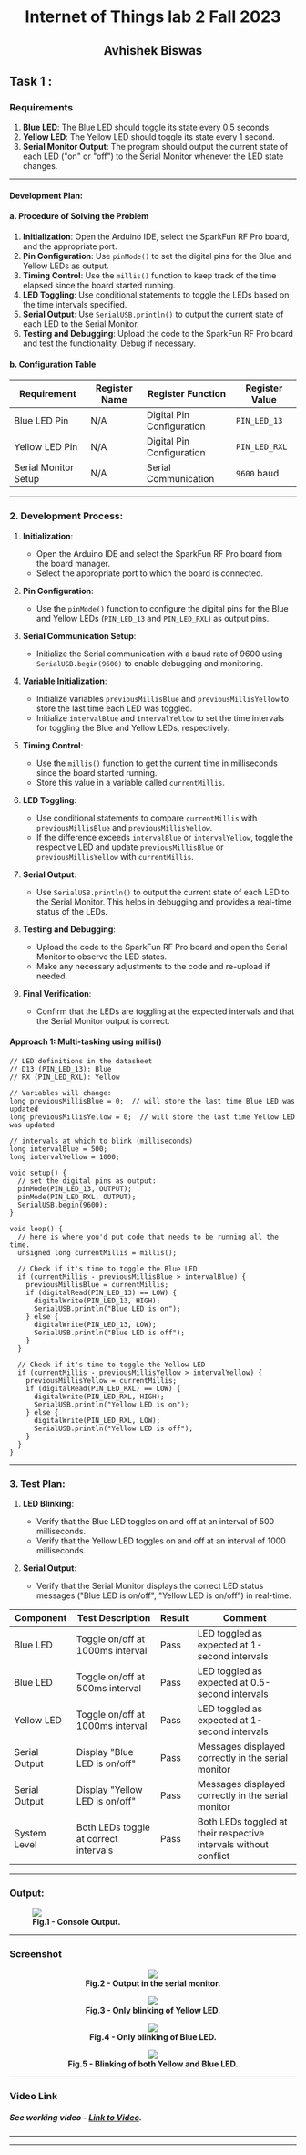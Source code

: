 
<div align="center">

# Internet of Things lab 2 Fall 2023

## Avhishek Biswas

</div>

  
## Task 1 :

### Requirements

1. **Blue LED**: The Blue LED should toggle its state every 0.5 seconds.
2. **Yellow LED**: The Yellow LED should toggle its state every 1 second.
3. **Serial Monitor Output**: The program should output the current state of each LED ("on" or "off") to the Serial Monitor whenever the LED state changes.
---

#### Development Plan:

#### a. Procedure of Solving the Problem


1. **Initialization**: Open the Arduino IDE, select the SparkFun RF Pro board, and the appropriate port.
2. **Pin Configuration**: Use `pinMode()` to set the digital pins for the Blue and Yellow LEDs as output.
3. **Timing Control**: Use the `millis()` function to keep track of the time elapsed since the board started running.
4. **LED Toggling**: Use conditional statements to toggle the LEDs based on the time intervals specified.
5. **Serial Output**: Use `SerialUSB.println()` to output the current state of each LED to the Serial Monitor.
6. **Testing and Debugging**: Upload the code to the SparkFun RF Pro board and test the functionality. Debug if necessary.


#### b. Configuration Table

| Requirement          | Register Name | Register Function       | Register Value |
|----------------------|---------------|--------------------------|----------------|
| Blue LED Pin         | N/A           | Digital Pin Configuration| `PIN_LED_13`   |
| Yellow LED Pin       | N/A           | Digital Pin Configuration| `PIN_LED_RXL`  |
| Serial Monitor Setup | N/A           | Serial Communication     | `9600` baud    |

---
### 2. Development Process:

1. **Initialization**: 
    - Open the Arduino IDE and select the SparkFun RF Pro board from the board manager.
    - Select the appropriate port to which the board is connected.

2. **Pin Configuration**: 
    - Use the `pinMode()` function to configure the digital pins for the Blue and Yellow LEDs (`PIN_LED_13` and `PIN_LED_RXL`) as output pins.

3. **Serial Communication Setup**: 
    - Initialize the Serial communication with a baud rate of 9600 using `SerialUSB.begin(9600)` to enable debugging and monitoring.

4. **Variable Initialization**: 
    - Initialize variables `previousMillisBlue` and `previousMillisYellow` to store the last time each LED was toggled.
    - Initialize `intervalBlue` and `intervalYellow` to set the time intervals for toggling the Blue and Yellow LEDs, respectively.

5. **Timing Control**: 
    - Use the `millis()` function to get the current time in milliseconds since the board started running.
    - Store this value in a variable called `currentMillis`.

6. **LED Toggling**: 
    - Use conditional statements to compare `currentMillis` with `previousMillisBlue` and `previousMillisYellow`.
    - If the difference exceeds `intervalBlue` or `intervalYellow`, toggle the respective LED and update `previousMillisBlue` or `previousMillisYellow` with `currentMillis`.

7. **Serial Output**: 
    - Use `SerialUSB.println()` to output the current state of each LED to the Serial Monitor. This helps in debugging and provides a real-time status of the LEDs.

8. **Testing and Debugging**: 
    - Upload the code to the SparkFun RF Pro board and open the Serial Monitor to observe the LED states.
    - Make any necessary adjustments to the code and re-upload if needed.

9. **Final Verification**: 
    - Confirm that the LEDs are toggling at the expected intervals and that the Serial Monitor output is correct.

#### Approach 1: Multi-tasking using millis()

```arduino
// LED definitions in the datasheet
// D13 (PIN_LED_13): Blue
// RX (PIN_LED_RXL): Yellow

// Variables will change:
long previousMillisBlue = 0;  // will store the last time Blue LED was updated
long previousMillisYellow = 0;  // will store the last time Yellow LED was updated

// intervals at which to blink (milliseconds)
long intervalBlue = 500;  
long intervalYellow = 1000; 

void setup() {
  // set the digital pins as output:
  pinMode(PIN_LED_13, OUTPUT);
  pinMode(PIN_LED_RXL, OUTPUT);
  SerialUSB.begin(9600);
}

void loop() {
  // here is where you'd put code that needs to be running all the time.
  unsigned long currentMillis = millis();

  // Check if it's time to toggle the Blue LED
  if (currentMillis - previousMillisBlue > intervalBlue) {
    previousMillisBlue = currentMillis;
    if (digitalRead(PIN_LED_13) == LOW) {
      digitalWrite(PIN_LED_13, HIGH);
      SerialUSB.println("Blue LED is on");
    } else {
      digitalWrite(PIN_LED_13, LOW);
      SerialUSB.println("Blue LED is off");
    }
  }

  // Check if it's time to toggle the Yellow LED
  if (currentMillis - previousMillisYellow > intervalYellow) {
    previousMillisYellow = currentMillis;
    if (digitalRead(PIN_LED_RXL) == LOW) {
      digitalWrite(PIN_LED_RXL, HIGH);
      SerialUSB.println("Yellow LED is on");
    } else {
      digitalWrite(PIN_LED_RXL, LOW);
      SerialUSB.println("Yellow LED is off");
    }
  }
}
```

---

### 3. Test Plan:
1. **LED Blinking**: 
    - Verify that the Blue LED toggles on and off at an interval of 500 milliseconds.
    - Verify that the Yellow LED toggles on and off at an interval of 1000 milliseconds.

2. **Serial Output**: 
    - Verify that the Serial Monitor displays the correct LED status messages ("Blue LED is on/off", "Yellow LED is on/off") in real-time.


| Component       | Test Description                           | Result  | Comment                                       |
|-----------------|--------------------------------------------|---------|------------------------------------------------|
| Blue LED        | Toggle on/off at 1000ms interval            | Pass    | LED toggled as expected at 1-second intervals  |
| Blue LED        | Toggle on/off at 500ms interval             | Pass    | LED toggled as expected at 0.5-second intervals|
| Yellow LED      | Toggle on/off at 1000ms interval            | Pass    | LED toggled as expected at 1-second intervals  |
| Serial Output   | Display "Blue LED is on/off"                | Pass    | Messages displayed correctly in the serial monitor |
| Serial Output   | Display "Yellow LED is on/off"              | Pass    | Messages displayed correctly in the serial monitor |
| System Level    | Both LEDs toggle at correct intervals       | Pass    | Both LEDs toggled at their respective intervals without conflict |




---
### Output:
  <figure>
  <img src="images_for_lab2/task1_output.png">
  <figcaption style="font-weight: bold;">Fig.1 - Console Output.</figcaption>
</figure>

---
### Screenshot

<figure style="text-align: center;">
  <img src="images_for_lab2/task1_serial.png">
  <figcaption style="font-weight: bold;">Fig.2 - Output in the serial monitor.</figcaption>
</figure>

<figure style="text-align: center;">
  <img src="images_for_lab2/task1_yellowonly.jpeg">
  <figcaption style="font-weight: bold;">Fig.3 - Only blinking of Yellow LED.</figcaption>
</figure>

<figure style="text-align: center;">
  <img src="images_for_lab2/task1_blueonly.jpeg">
  <figcaption style="font-weight: bold;">Fig.4 - Only blinking of Blue LED. </figcaption>
</figure>

<figure style="text-align: center;">
  <img src="images_for_lab2/task1_blueandyellow.jpeg">
  <figcaption style="font-weight: bold;">Fig.5 - Blinking of both Yellow and Blue LED.</figcaption>
</figure>

---
### Video Link

##### See working video -  [Link to Video](https://drive.google.com/file/d/1cECTZJBecwsLMgHnVz9khmInNBYX7sHD/view?usp=sharing).

---
---
<div style="margin-top: 200px;"></div>




## Task 2 :

### Requirements

1. **Blue LED**: The Blue LED should toggle its state every 0.5 seconds.
2. **Yellow LED**: The Yellow LED should toggle its state every 1 second.
3. **Serial Monitor Output**: The program should output the current state of each LED ("on" or "off") to the Serial Monitor whenever the LED state changes.
---

#### Development Plan

#### a. Procedure of Solving the Problem

1. **Requirements Analysis**: The first step was to understand the requirements. We needed to toggle two LEDs at different frequencies using two different timer interrupts (TC3 and TC4) on a SAMD21 board.

2. **Design Phase**: 
    - Decided to use the 16-bit timers TC3 and TC4 in Match Frequency Operation mode.
    - Calculated the compare values based on the CPU frequency and the desired LED toggle frequency.
    - Designed the interrupt handlers for each timer.

3. **Implementation Phase**: 
    - Configured the timers in the `startTimer()` function.
    - Implemented the interrupt handlers `TC3_Handler()` and `TC4_Handler()` to toggle the LEDs and print the LED states to the Serial monitor.

4. **Testing Phase**: 
    - Unit tests were performed to ensure each LED toggled at the correct frequency.
    - System-level tests were performed to ensure that both LEDs could toggle simultaneously without issues.

5. **Debugging and Optimization**: 
    - Combined lines in `startTimer()` to reduce the function length as per the task requirement.
    - Ensured that the overflow interrupt (OVF) was used instead of the match interrupt (MC0).

6. **Documentation**: 
    - Added inline comments to the code for better readability and maintenance.
    - Created this development plan to outline the procedure and configurations used.


#### b. Configuration Table
| Register name       | Register function                          | Register value                                                                 |
|---------------------|--------------------------------------------|---------------------------------------------------------------------------------|
| `TC->CTRLA`         | Timer Control A                            | `TC_CTRLA_MODE_COUNT16`, `TC_CTRLA_WAVEGEN_MFRQ`, `TC_CTRLA_PRESCALER_DIV1024` |
| `REG_GCLK_CLKCTRL`  | Generic Clock Control                      | `GCLK_CLKCTRL_CLKEN`, `GCLK_CLKCTRL_GEN_GCLK0`, `GCLK_CLKCTRL_ID_TCC2_TC3` or `GCLK_CLKCTRL_ID_TC4_TC5` |
| `TC->CC[0].reg`     | Compare Register                           | Calculated based on `CPU_HZ`, `TIMER_PRESCALER_DIV`, and `frequencyHz`         |
| `TC->INTENSET.reg`  | Interrupt Enable Set                       | `TC_INTENSET_OVF`                                                              |


---

### 2. Development Process:

#### a. Procedure of Solving the Problem

1. **Initialization**: 
    - Launch the Arduino IDE and select the SparkFun RF Pro board from the board manager.
    - Choose the appropriate port to which the board is connected.

2. **Pin Configuration**: 
    - Utilize the `pinMode()` function to set the digital pins for the Blue and Yellow LEDs (`PIN_LED_13` and `PIN_LED_RXL`) as output pins.

3. **Serial Communication Setup**: 
    - Initialize Serial communication at a baud rate of 9600 using `SerialUSB.begin(9600)`. This allows for debugging and real-time monitoring of the LED states.

4. **Timer Configuration**: 
    - Define a function `startTimer()` that takes three parameters: a pointer to the timer counter, the frequency in Hz, and the clock selection.
    - Inside this function, disable the timer, configure it, and then re-enable it.

5. **Clock Source Configuration**: 
    - Use `REG_GCLK_CLKCTRL` to configure the clock source for the timer. Wait for synchronization using `GCLK->STATUS.bit.SYNCBUSY`.

6. **Timer Mode and Prescaler**: 
    - Configure the 16-bit timer in Match Frequency (MFRQ) mode with a prescaler of 1024 using `TC->CTRLA.reg`.

7. **Compare Register (CC[0].reg)**: 
    - Calculate the compare value based on the CPU frequency, timer prescaler, and desired frequency. Store this value in `TC->CC[0].reg`.

8. **Interrupt Configuration**: 
    - Enable the overflow interrupt (OVF) using `TC->INTENSET.reg = TC_INTENSET_OVF`.

9. **IRQ Configuration**: 
    - Enable the IRQ for the timer using `NVIC_EnableIRQ()`. The IRQ number is determined based on whether TC3 or TC4 is being configured.

10. **LED Toggling Logic in Interrupt Handlers**: 
    - Implement the interrupt handlers `TC3_Handler()` and `TC4_Handler()` to toggle the Yellow and Blue LEDs, respectively, when the overflow interrupt is triggered.

11. **Serial Output for Debugging**: 
    - Utilize `SerialUSB.println()` to print messages to the Serial Monitor indicating whether each LED is on or off. This aids in debugging and provides a real-time status update of the LED states.

<div style="margin-top: 80px;"></div>


### Approach :  Using two timer interrupts (TC3 and TC4)


##### a. TC3 and TC4 must be in the Match Frequency Operation mode

The following line in the startTimer() function sets the timer to Match Frequency Operation mode: 

```arduino
TC->CTRLA.reg = TC_CTRLA_MODE_COUNT16 | TC_CTRLA_WAVEGEN_MFRQ | TC_CTRLA_PRESCALER_DIV1024;
```

##### b. In void startTimer(int frequencyHz), reduce the length of the function by merging the lines that can be combined into one line. Report how to configure the CC[0].reg register.


The function startTimer() has been written to be as concise as possible while still being readable. The line that configures multiple settings in one go is:

```arduino
TC->CTRLA.reg = TC_CTRLA_MODE_COUNT16 | TC_CTRLA_WAVEGEN_MFRQ | TC_CTRLA_PRESCALER_DIV1024;
```
This line sets the timer mode to 16-bit (TC_CTRLA_MODE_COUNT16), the wave generation mode to Match Frequency (TC_CTRLA_WAVEGEN_MFRQ), and the prescaler to 1024 (TC_CTRLA_PRESCALER_DIV1024).

How to configure the CC[0].reg register
The compare value for the CC[0].reg register is calculated and set as follows:

 ```arduino
 int compareValue = (CPU_HZ / (TIMER_PRESCALER_DIV * frequencyHz)) - 1;
TC->CC[0].reg = compareValue;

 ```

##### c. Use the overflow interrupt (OVF) of the TC3 and TC4, not the match interrupt (MC0)


The overflow interrupt is enabled with the following line in the startTimer() function: 

```arduino
TC->INTENSET.reg = TC_INTENSET_OVF;
```


And the overflow interrupt is handled in the TC3_Handler() and TC4_Handler() functions as follows:

```arduino
if (TC->INTFLAG.bit.OVF) {
    TC->INTFLAG.bit.OVF = 1;  // Clear the overflow interrupt flag
    // ... (LED toggling logic here)
}
```

---
### 3. Test Plan:

| Component       | Test Description                           | Result  | Comment                                       |
|-----------------|--------------------------------------------|---------|------------------------------------------------|
| Blue LED        | Toggle on/off at 500ms interval            | Pass    | Validates the timer configuration for Blue LED |
| Yellow LED      | Toggle on/off at 1000ms interval           | Pass    | Validates the timer configuration for Yellow LED |
| Serial Output   | Display "Blue LED is on/off"               | Pass    | Confirms that the Serial Monitor output is synchronized with Blue LED state |
| Serial Output   | Display "Yellow LED is on/off"             | Pass    | Confirms that the Serial Monitor output is synchronized with Yellow LED state |
| System Level    | Both LEDs toggle at correct intervals      | Pass    | Validates that both LEDs can operate simultaneously without conflict |


---
### Output:
  <figure>
  <img src="images_for_lab2/task2_output.png">
  <figcaption style="font-weight: bold;">Fig.6 - Console Output.</figcaption>
</figure>

---
### Screenshot

<figure style="text-align: center;">
  <img src="images_for_lab2/task2_serial.png">
  <figcaption style="font-weight: bold;">Fig.7 - Output in the serial monitor.</figcaption>
</figure>

<figure style="text-align: center;">
  <img src="images_for_lab2/task2_yellowonly.jpeg">
  <figcaption style="font-weight: bold;">Fig.8 - Only blinking of Yellow LED.</figcaption>
</figure>

<figure style="text-align: center;">
  <img src="images_for_lab2/task2_blueonly.jpeg">
  <figcaption style="font-weight: bold;">Fig.9 - Only blinking of Blue LED. </figcaption>
</figure>

<figure style="text-align: center;">
  <img src="images_for_lab2/task2_blueandyellow.jpeg">
  <figcaption style="font-weight: bold;">Fig.10 - Blinking of both Yellow and Blue LED.</figcaption>
</figure>

---
### Video Link

##### See working video -  [Link to Video](https://drive.google.com/file/d/1N5BIN6HswHSTy0DE5qxkSOi3QwhaWPQO/view?usp=sharing).

---
---
<div style="margin-top: 200px;"></div>



## Task 3 :

### Requirements

1. **Blue LED**: The Blue LED should toggle its state every 0.5 seconds.
2. **Yellow LED**: The Yellow LED should toggle its state every 1 second.
3. **Serial Monitor Output**: The program should output the current state of each LED ("on" or "off") to the Serial Monitor whenever the LED state changes.
---

#### Development Plan:

#### a. Procedure of Solving the Problem


1. **Initialization**: 
    - Open the Arduino IDE and select the SparkFun RF Pro board from the board manager.
    - Select the appropriate port to which the board is connected.

2. **Pin Configuration**: 
    - Use the `pinMode()` function to configure the digital pins for the Blue and Yellow LEDs (`PIN_LED_13` and `PIN_LED_RXL`) as output pins.

3. **Serial Communication Setup**: 
    - Initialize the Serial communication with a baud rate of 9600 using `SerialUSB.begin(9600)` to enable debugging and monitoring.

4. **Clock Configuration**: 
    - Configure Generic Clock Generator 2 to supply a 1024Hz clock source to the timer.

5. **Timer Configuration**: 
    - Use TC3 in COUNT8 mode and Normal Frequency Operation mode.
    - Set the prescaler to 256.
    - Enable the overflow interrupt.

6. **Interrupt Handling**: 
    - Implement the TC3 interrupt handler to toggle the LEDs at different intervals.


#### b. Configuration Table

| Register Name       | Register Function                          | Register Value                           |
|---------------------|--------------------------------------------|------------------------------------------|
| GCLK->GENDIV.reg    | Generic Clock Generator Division           | GCLK_GENDIV_ID(2) \| GCLK_GENDIV_DIV(46875) |
| GCLK->GENCTRL.reg   | Generic Clock Generator Control            | GCLK_GENCTRL_ID(2) \| GCLK_GENCTRL_SRC_DFLL48M \| GCLK_GENCTRL_GENEN |
| REG_GCLK_CLKCTRL    | Clock Control                              | GCLK_CLKCTRL_CLKEN \| GCLK_CLKCTRL_GEN_GCLK2 \| GCLK_CLKCTRL_ID_TCC2_TC3 |
| TC3->COUNT8.CTRLA.reg | Timer Control A                          | TC_CTRLA_MODE_COUNT8 \| TC_CTRLA_WAVEGEN_NFRQ \| TC_CTRLA_PRESCALER_DIV256 |
| TC3->COUNT8.INTENSET.reg | Interrupt Enable Set                  | TC_INTENSET_OVF                           |



---
### 2. Development Process:


1. **Initialization**: 
    - Set up the Arduino IDE. Select the SparkFun RF Pro board from the board manager and choose the appropriate port for communication.

2. **Pin Configuration**: 
    - Configure the digital pins for the Blue and Yellow LEDs (`PIN_LED_13` and `PIN_LED_RXL`) as output pins to control the LEDs programmatically.

3. **Serial Communication Setup**: 
    - Initialize Serial communication (`SerialUSB.begin(9600)`) with a baud rate of 9600 for debugging and real-time monitoring.

4. **Clock Configuration**: 
    - Configure Generic Clock Generator 2 (`GCLK->GENDIV.reg` and `GCLK->GENCTRL.reg`) to supply a 1024Hz clock source to the timer (`TC3`) for its operation.

5. **Timer Configuration**: 
    - Set TC3 (`TC3->COUNT8.CTRLA.reg`) to operate in COUNT8 mode and in Normal Frequency Operation mode. Use a prescaler of 256 (`TC_CTRLA_PRESCALER_DIV256`) and enable the overflow interrupt (`TC_INTENSET_OVF`).

6. **Interrupt Handling**: 
    - Implement the interrupt handler (`TC3_Handler`) for TC3 to toggle the LEDs at different intervals based on the overflow count (`overflowCount`).

##### Explanation of TC3_Handler

The `TC3_Handler` function serves as the interrupt handler for the TC3 timer. When the timer overflows (`TC3->COUNT8.INTFLAG.bit.OVF`), this function is automatically invoked. Inside this function:

- The overflow interrupt flag (`TC3->COUNT8.INTFLAG.bit.OVF`) is cleared.
- An `overflowCount` variable is incremented.
- Conditional statements check the `overflowCount` to determine when to toggle each LED (`PIN_LED_13` for Blue and `PIN_LED_RXL` for Yellow).
- After toggling, the LED states (`isBlueLEDOn` and `isYellowLEDOn`) are updated, and messages are printed to the Serial Monitor (`SerialUSB.println`).

<div style="margin-top: 80px;"></div> 

#### Approach 3: Using one timer unit

##### a. TC3 must be in the Normal Frequency Operation mode, not the match mode.

```arduino
// Use the 8-bit timer in Normal Frequency Operation mode with a prescaler of 256
TC3->COUNT8.CTRLA.reg = TC_CTRLA_MODE_COUNT8 | TC_CTRLA_WAVEGEN_NFRQ | TC_CTRLA_PRESCALER_DIV256;
```

##### b. TC3 must be running in COUNT8 mode, not the COUNT16 mode like in the example
```arduino
// Use the 8-bit timer in Normal Frequency Operation mode with a prescaler of 256
TC3->COUNT8.CTRLA.reg = TC_CTRLA_MODE_COUNT8 | TC_CTRLA_WAVEGEN_NFRQ | TC_CTRLA_PRESCALER_DIV256;
```

##### c. Use generic clock generator 2 to supply a 1024Hz clock source to the timer

```arduino
// Configure Generic Clock Generator 2 with a 1024Hz clock
GCLK->GENDIV.reg = GCLK_GENDIV_ID(2) | GCLK_GENDIV_DIV(46875); // 48MHz / 46875 = 1024Hz
GCLK->GENCTRL.reg = GCLK_GENCTRL_ID(2) | GCLK_GENCTRL_SRC_DFLL48M | GCLK_GENCTRL_GENEN;

// Configure the clock source to use Generic Clock Generator 2
REG_GCLK_CLKCTRL = (uint16_t) (GCLK_CLKCTRL_CLKEN | GCLK_CLKCTRL_GEN_GCLK2 | GCLK_CLKCTRL_ID_TCC2_TC3);
```

---

### 3. Test Plan:


| Component       | Test Description                           | Result  | Comment                                       |
|-----------------|--------------------------------------------|---------|------------------------------------------------|
| Blue LED        | Toggle on/off at 2 Hz                      | Pass    | To be tested                                   |
| Yellow LED      | Toggle on/off at 1 Hz                      | Pass    | To be tested                                   |
| Serial Output   | Display "Blue LED is on/off"                | Pass    | To be tested                                   |
| Serial Output   | Display "Yellow LED is on/off"              | Pass    | To be tested                                   |
| Clock Source    | Validate 1024Hz clock source                | Pass    | To be tested                                   |
| Overflow Count  | Validate overflow count increments          | Pass    | To be tested                                   |
| System Level    | Both LEDs toggle at correct intervals      | Pass    | To be tested                                   |
| System Level    | Serial output matches LED states            | Pass    | To be tested                                   |



---

### Output:
  <figure>
  <img src="images_for_lab2/task3_output.png">
  <figcaption style="font-weight: bold;">Fig.11 - Console Output.</figcaption>
</figure>

---
### Screenshot

<figure style="text-align: center;">
  <img src="images_for_lab2/task3_serial.png">
  <figcaption style="font-weight: bold;">Fig.12 - Output in the serial monitor.</figcaption>
</figure>

<figure style="text-align: center;">
  <img src="images_for_lab2/task3_yellowonly.jpeg">
  <figcaption style="font-weight: bold;">Fig.13 - Only blinking of Yellow LED.</figcaption>
</figure>

<figure style="text-align: center;">
  <img src="images_for_lab2/task3_blueonly.jpeg">
  <figcaption style="font-weight: bold;">Fig.14 - Only blinking of Blue LED. </figcaption>
</figure>

<figure style="text-align: center;">
  <img src="images_for_lab2/task3_blueandyellow.jpeg">
  <figcaption style="font-weight: bold;">Fig.15 - Blinking of both Yellow and Blue LED.</figcaption>
</figure>

---
### Video Link

##### See working video -  [Link to Video](https://drive.google.com/file/d/1n7s08KsTr0DxguEKj8qPvWd927bGKoXv/view?usp=sharing).

---
---
<div style="margin-top: 200px;"></div>




## Task 4 :

### Requirements

1. **Blue LED**: The Blue LED should toggle its state every 0.5 seconds.
2. **Yellow LED**: The Yellow LED should toggle its state every 1 second.
3. **Serial Monitor Output**: The program should output the current state of each LED ("on" or "off") to the Serial Monitor whenever the LED state changes.
---

#### Development Plan:

#### a. Procedure of Solving the Problem


1. **Initialization**
    - Open the Arduino IDE and select the SparkFun RF Pro board from the board manager.
    - Select the appropriate port to which the board is connected.

2. **Pin Configuration**
    - Configure the digital pins for the Blue (`PIN_LED_13`) and Yellow (`PIN_LED_RXL`) LEDs as output pins using the `pinMode()` function.

3. **Serial Communication Setup**
    - Initialize Serial communication with a baud rate of 9600 using `SerialUSB.begin(9600)` for debugging and monitoring.

4. **Timer Configuration**
    - Use TC3 in Match Frequency Operation mode.
    - Configure the clock source using `REG_GCLK_CLKCTRL`.
    - Set the timer frequency to 20 Hz using `startTimer(20)`.

5. **Interrupt Handling**
    - Implement the `TC3_Handler()` function to handle timer interrupts.
    - Toggle the Blue LED every 750 ms and the Yellow LED every 1000 ms.

6. **Testing**
    - Verify that the LEDs are blinking at the correct intervals.
    - Monitor the Serial output to ensure the program is running as expected.


#### b. Configuration Table


| Register Name          | Register Function                     | Register Value                  |
|------------------------|---------------------------------------|---------------------------------|
| `REG_GCLK_CLKCTRL`     | Clock Control                         | `GCLK_CLKCTRL_CLKEN`, `GCLK_CLKCTRL_GEN_GCLK0`, `GCLK_CLKCTRL_ID_TCC2_TC3` |
| `TC->CTRLA.reg`        | Timer Control A                       | `TC_CTRLA_ENABLE`               |
| `TC->COUNT.reg`        | Timer Count Register                  | Calculated based on `frequencyHz`|
| `TC->CC[0].reg`        | Timer Compare/Capture Register        | Calculated based on `frequencyHz`|
| `TC->INTFLAG.bit.MC0`  | Timer Interrupt Flag for Match        | `1` to clear flag               |
| `GCLK->GENDIV.reg`     | Clock Generator Division              | `GCLK_GENDIV_ID(2)`, `GCLK_GENDIV_DIV(46875)` |
| `GCLK->GENCTRL.reg`    | Clock Generator Control               | `GCLK_GENCTRL_ID(2)`, `GCLK_GENCTRL_SRC_DFLL48M`, `GCLK_GENCTRL_GENEN` |
| `TC->INTENSET.reg`     | Timer Interrupt Enable Set Register   | `TC_INTENSET_OVF`               |
| `NVIC_EnableIRQ()`     | Nested Vector Interrupt Controller    | `TC3_IRQn`                      |


---
### 2. Development Process:
### Development Process

1. **Initialization**
   - Open the Arduino IDE.
   - Select the SparkFun RF Pro board from the board manager.
   - Choose the appropriate COM port to which the board is connected.

 2. **Pin Configuration**
   - Configure the digital pins for the LEDs:
     - Use `pinMode()` to set `PIN_LED_13` (Blue LED) and `PIN_LED_RXL` (Yellow LED) as output pins.

 3. **Serial Communication Setup**
   - Initialize Serial communication for debugging and real-time monitoring:
     - Use `SerialUSB.begin(9600)` to set the baud rate to 9600.

 4. **Timer Configuration**

    a. Clock Source Configuration
   - Use the `REG_GCLK_CLKCTRL` register to configure the clock source for the timer. This register enables the clock and specifies the clock source.

    b. Timer Configuration
   - Use the `startTimer()` function to configure the timer.
   - Set the timer frequency to 20 Hz by passing `20` as an argument to `startTimer()`.

   c. **Compare Value Calculation**
   - The `setTimerFrequency()` function calculates the compare value (`TC->CC[0].reg`) based on the desired frequency (passed as an argument) and the CPU frequency.
   - This compare value determines when the timer will generate an interrupt.

 5. **Interrupt Handling:**

    a.TC3_Handler() Function - 
   - `TC3_Handler()` is the interrupt service routine for handling timer interrupts from TC3.
   - It checks the `TC->INTFLAG.bit.MC0` bit to see if a match condition has occurred.
   - If a match is detected, the interrupt flag is cleared (`TC->INTFLAG.bit.MC0 = 1`).
   - The function tracks time using variables:
     - `currentTime`: Keeps track of the current time in milliseconds.
     - `blueLEDTime`: Records the time when the Blue LED was last toggled.
     - `yellowLEDTime`: Records the time when the Yellow LED was last toggled.

    b. LED Toggling - 
   - Inside `TC3_Handler()`, conditional statements check the time elapsed since the last LED toggle.
   - If the time exceeds a certain threshold, the corresponding LED is toggled:
     - Blue LED toggles every 750 ms.
     - Yellow LED toggles every 1000 ms.

    c. Serial Output - 
   - SerialUSB.println() is used to print the status of the LEDs to the Serial Monitor for real-time monitoring and debugging.

This development process provides a detailed overview of how the code initializes, configures timers, handles interrupts, and controls LED toggling based on time tracking.
<div style="margin-top: 80px;"></div>
#### Approach 4: Using one timer unit

##### a. TC3 must be in the Match Frequency Operation mode
```arduino
// Use match mode so that the timer counter resets when the count matches the compare register
TC->CTRLA.reg |= TC_CTRLA_WAVEGEN_MFRQ;
while (TC->STATUS.bit.SYNCBUSY == 1); // Wait for synchronization
```
##### b. Report how to configure the CC[0].reg register.
```arduino
// Set the compare value for the desired frequency
TC->CC[0].reg = compareValue;
while (TC->STATUS.bit.SYNCBUSY == 1); // Wait for synchronization
```
---

### 3. Test Plan:

| Component       | Test Description                             | Result | Comment                                       |
|-----------------|----------------------------------------------|-----------------|------------------------------------------------|
| Timer Frequency | Set timer frequency to 20 Hz                | Pass            | To be tested                                   |
| Timer Interrupt | Verify timer interrupt toggles LEDs         | Pass            | To be tested                                   |
| Blue LED        | Toggle on/off every 0.5 seconds (750 ms)    | Pass            | To be tested                                   |
| Yellow LED      | Toggle on/off every 1 second (1000 ms)      | Pass            | To be tested                                   |
| Serial Output   | Display "Blue LED is on/off"                | Pass            | To be tested                                   |
| Serial Output   | Display "Yellow LED is on/off"              | Pass            | To be tested                                   |
| System Level    | Both LEDs toggle at correct intervals      | Pass            | To be tested                                   |


---
### Output:
  <figure>
  <img src="images_for_lab2/task4_output.png">
  <figcaption style="font-weight: bold;">Fig.16 - Console Output.</figcaption>
</figure>

---
### Screenshot

<figure style="text-align: center;">
  <img src="images_for_lab2/task4_serial.png">
  <figcaption style="font-weight: bold;">Fig.17 - Output in the serial monitor.</figcaption>
</figure>

<figure style="text-align: center;">
  <img src="images_for_lab2/task4_yellowonly.jpeg">
  <figcaption style="font-weight: bold;">Fig.18 - Only blinking of Yellow LED.</figcaption>
</figure>

<figure style="text-align: center;">
  <img src="images_for_lab2/task4_blueonly.jpeg">
  <figcaption style="font-weight: bold;">Fig.19 - Only blinking of Blue LED. </figcaption>
</figure>

<figure style="text-align: center;">
  <img src="images_for_lab2/task4_blueandyellow.jpeg">
  <figcaption style="font-weight: bold;">Fig.20 - Blinking of both Yellow and Blue LED.</figcaption>
</figure>

---
### Video Link

##### See working video -  [Link to Video](https://drive.google.com/file/d/1Z0Eevlciv-8c5KaLxPnYd47Qzbv7vPpI/view?usp=sharing).


<div style="margin-top: 120px;"></div>


---
---
## Questions:

##### 1. Compare Approach 1 and Approach 2, using or not using the timer. Which one is the better approach for developing reliable embedded system software?

##### Answer.

**Comparison:**

1. **Accuracy:** 
   - Approach 2, using timer interrupts, offers higher timing accuracy and precision compared to Approach 1, which relies on `millis()`. 
   - Timer interrupts are better suited for tasks that require precise timing.

2. **Resource Utilization:** 
   - Approach 1 consumes fewer hardware resources since it doesn't use dedicated timers. 
   - Approach 2, with timer interrupts, requires additional timers and interrupts, which may have implications on resource utilization.

3. **Complexity:** 
   - Approach 2 is more complex due to the setup and management of timer interrupts. 
   - Approach 1 is simpler and easier to understand.

4. **Reliability:** 
   - Both approaches can be reliable when correctly implemented. 
   - However, Approach 2 is more likely to provide consistent and predictable timing.

**Conclusion:**

If reliability and precise timing are crucial for your embedded system, Approach 2 with timer interrupts is the better choice. Timer interrupts provide more control over timing and are suitable for applications where accurate and consistent timing is required.

Approach 1 with `millis()` can be adequate for less critical applications where timing precision is not a primary concern, and simplicity is favored. It consumes fewer resources and is easier to implement.



---
---



## Appendix 
The following codes for the different tasks:

### Task 1:


```arduino
// LED definitions based on the datasheet
// D13 (PIN_LED_13): Blue LED
// RX (PIN_LED_RXL): Yellow LED

// Initialize variables to store the last time each LED was updated
long previousMillisBlue = 0;  
long previousMillisYellow = 0;

// Define the intervals for blinking each LED (in milliseconds)
long intervalBlue = 500;  // 0.5 seconds for Blue LED
long intervalYellow = 1000;  // 1 second for Yellow LED

// Setup function
void setup() {
  // Configure the digital pins as output
  pinMode(PIN_LED_13, OUTPUT);  // Blue LED
  pinMode(PIN_LED_RXL, OUTPUT);  // Yellow LED
  
  // Initialize Serial communication
  SerialUSB.begin(9600);
}

// Main loop function
void loop() {
  // Store the current time since the Arduino started
  unsigned long currentMillis = millis();

  // Check if it's time to toggle the Blue LED
  if (currentMillis - previousMillisBlue > intervalBlue) {
    // Update the last time the Blue LED was toggled
    previousMillisBlue = currentMillis;

    // Toggle the Blue LED and print its status
    if (digitalRead(PIN_LED_13) == LOW) {
      digitalWrite(PIN_LED_13, HIGH);
      SerialUSB.println("Blue LED is on");
    } else {
      digitalWrite(PIN_LED_13, LOW);
      SerialUSB.println("Blue LED is off");
    }
  }

  // Check if it's time to toggle the Yellow LED
  if (currentMillis - previousMillisYellow > intervalYellow) {
    // Update the last time the Yellow LED was toggled
    previousMillisYellow = currentMillis;

    // Toggle the Yellow LED and print its status
    if (digitalRead(PIN_LED_RXL) == LOW) {
      digitalWrite(PIN_LED_RXL, HIGH);
      SerialUSB.println("Yellow LED is on");
    } else {
      digitalWrite(PIN_LED_RXL, LOW);
      SerialUSB.println("Yellow LED is off");
    }
  }
}


```
---
### Task 2:

```arduino
void startTimer();
void TC3_Handler();

bool isYellowLEDOn = false;
bool isBlueLEDOn = false;
uint16_t overflowCount = 0;

void setup() {
  SerialUSB.begin(9600);
  pinMode(PIN_LED_13, OUTPUT);  // Blue LED
  pinMode(PIN_LED_RXL, OUTPUT); // Yellow LED

  // Configure Generic Clock Generator 2 with a 1024Hz clock
  GCLK->GENDIV.reg = GCLK_GENDIV_ID(2) | GCLK_GENDIV_DIV(46875); // 48MHz / 46875 = 1024Hz
  while (GCLK->STATUS.bit.SYNCBUSY);
  
  GCLK->GENCTRL.reg = GCLK_GENCTRL_ID(2) | GCLK_GENCTRL_SRC_DFLL48M | GCLK_GENCTRL_GENEN;
  while (GCLK->STATUS.bit.SYNCBUSY);

  startTimer();
}

void loop() {}

void startTimer() {
  // Disable the timer
  TC3->COUNT8.CTRLA.bit.ENABLE = 0;
  while (TC3->COUNT8.STATUS.bit.SYNCBUSY);

  // Configure the clock source to use Generic Clock Generator 2
  REG_GCLK_CLKCTRL = (uint16_t) (GCLK_CLKCTRL_CLKEN | GCLK_CLKCTRL_GEN_GCLK2 | GCLK_CLKCTRL_ID_TCC2_TC3);
  while (GCLK->STATUS.bit.SYNCBUSY);

  // Use the 8-bit timer in Normal Frequency Operation mode with a prescaler of 256
  TC3->COUNT8.CTRLA.reg = TC_CTRLA_MODE_COUNT8 | TC_CTRLA_WAVEGEN_NFRQ | TC_CTRLA_PRESCALER_DIV256;
  while (TC3->COUNT8.STATUS.bit.SYNCBUSY);

  // Enable the overflow interrupt
  TC3->COUNT8.INTENSET.reg = TC_INTENSET_OVF;

  // Enable the IRQ for the timer
  NVIC_EnableIRQ(TC3_IRQn);

  // Enable the timer
  TC3->COUNT8.CTRLA.bit.ENABLE = 1;
  while (TC3->COUNT8.STATUS.bit.SYNCBUSY);
}

void TC3_Handler() {
  // Check for the overflow interrupt
  if (TC3->COUNT8.INTFLAG.bit.OVF) {
    TC3->COUNT8.INTFLAG.bit.OVF = 1;  // Clear the overflow interrupt flag

    overflowCount++;

    // Toggle Yellow LED every 2 overflows (approx. 2 Hz)
    if (overflowCount % 16 == 0) {
      digitalWrite(PIN_LED_RXL, isYellowLEDOn);
      SerialUSB.println(isYellowLEDOn ? "Yellow LED is on" : "Yellow LED is off");
      isYellowLEDOn = !isYellowLEDOn;
    }

    // Toggle Blue LED every 2 overflows (approx. 2 Hz)
    if (overflowCount % 8 == 0) {
      digitalWrite(PIN_LED_13, isBlueLEDOn);
      SerialUSB.println(isBlueLEDOn ? "Blue LED is on" : "Blue LED is off");
      isBlueLEDOn = !isBlueLEDOn;
    }
  }
}
```
---
### Task 3:
```arduino
void startTimer();
void TC3_Handler();

bool isYellowLEDOn = false;
bool isBlueLEDOn = false;
uint16_t overflowCount = 0;

void setup() {
  SerialUSB.begin(9600);
  pinMode(PIN_LED_13, OUTPUT);  // Blue LED
  pinMode(PIN_LED_RXL, OUTPUT); // Yellow LED

  // Configure Generic Clock Generator 2 with a 1024Hz clock
  GCLK->GENDIV.reg = GCLK_GENDIV_ID(2) | GCLK_GENDIV_DIV(46875); // 48MHz / 46875 = 1024Hz
  while (GCLK->STATUS.bit.SYNCBUSY);
  
  GCLK->GENCTRL.reg = GCLK_GENCTRL_ID(2) | GCLK_GENCTRL_SRC_DFLL48M | GCLK_GENCTRL_GENEN;
  while (GCLK->STATUS.bit.SYNCBUSY);

  startTimer();
}

void loop() {}

void startTimer() {
  // Disable the timer
  TC3->COUNT8.CTRLA.bit.ENABLE = 0;
  while (TC3->COUNT8.STATUS.bit.SYNCBUSY);

  // Configure the clock source to use Generic Clock Generator 2
  REG_GCLK_CLKCTRL = (uint16_t) (GCLK_CLKCTRL_CLKEN | GCLK_CLKCTRL_GEN_GCLK2 | GCLK_CLKCTRL_ID_TCC2_TC3);
  while (GCLK->STATUS.bit.SYNCBUSY);

  // Use the 8-bit timer in Normal Frequency Operation mode with a prescaler of 256
  TC3->COUNT8.CTRLA.reg = TC_CTRLA_MODE_COUNT8 | TC_CTRLA_WAVEGEN_NFRQ | TC_CTRLA_PRESCALER_DIV256;
  while (TC3->COUNT8.STATUS.bit.SYNCBUSY);

  // Enable the overflow interrupt
  TC3->COUNT8.INTENSET.reg = TC_INTENSET_OVF;

  // Enable the IRQ for the timer
  NVIC_EnableIRQ(TC3_IRQn);

  // Enable the timer
  TC3->COUNT8.CTRLA.bit.ENABLE = 1;
  while (TC3->COUNT8.STATUS.bit.SYNCBUSY);
}

void TC3_Handler() {
  // Check for the overflow interrupt
  if (TC3->COUNT8.INTFLAG.bit.OVF) {
    TC3->COUNT8.INTFLAG.bit.OVF = 1;  // Clear the overflow interrupt flag

    overflowCount++;

    // Toggle Yellow LED every 2 overflows (approx. 1 Hz)
    if (overflowCount % 16 == 0) {
      digitalWrite(PIN_LED_RXL, isYellowLEDOn);
      SerialUSB.println(isYellowLEDOn ? "Yellow LED is on" : "Yellow LED is off");
      isYellowLEDOn = !isYellowLEDOn;
    }

    // Toggle Blue LED every 2 overflows (approx. 0.5 Hz)
    if (overflowCount % 8 == 0) {
      digitalWrite(PIN_LED_13, isBlueLEDOn);
      SerialUSB.println(isBlueLEDOn ? "Blue LED is on" : "Blue LED is off");
      isBlueLEDOn = !isBlueLEDOn;
    }
  }
}

```

---
### Task 4:
```arduino
// LED definitions in the datasheet
// D13 (PIN_LED_13): Blue
// TX (PIN_LED_TXL): Green
// RX (PIN_LED_RXL): Yellow

// LED definitions in the datasheet
// D13 (PIN_LED_13): Blue
// TX (PIN_LED_TXL): Green
// RX (PIN_LED_RXL): Yellow

#define CPU_HZ 48000000
#define TIMER_PRESCALER_DIV 1024
void startTimer(int frequencyHz);
void setTimerFrequency(int frequencyHz);
void TC3_Handler();
bool isBlueLEDOn = false;
bool isYellowLEDOn = false;

unsigned long blueLEDTime = 0;
unsigned long yellowLEDTime = 0;
unsigned long currentTime = 0;


void setup() 
{
SerialUSB.begin(9600);
// while(!SerialUSB);
pinMode(PIN_LED_13, OUTPUT);
startTimer(20);
}


void loop() {}

void setTimerFrequency(int frequencyHz) {

int compareValue = (CPU_HZ / (TIMER_PRESCALER_DIV * frequencyHz)) - 1;
TcCount16* TC = (TcCount16*) TC3;
// Make sure the count is in a proportional position to where it was
// to prevent any jitter or disconnect when changing the compare value.
TC->COUNT.reg = map(TC->COUNT.reg, 0, TC->CC[0].reg, 0, compareValue);
TC->CC[0].reg = compareValue;
SerialUSB.println(TC->COUNT.reg);
SerialUSB.println(TC->CC[0].reg);
while (TC->STATUS.bit.SYNCBUSY == 1);
}


void startTimer(int frequencyHz) 
{
  REG_GCLK_CLKCTRL = (uint16_t) (GCLK_CLKCTRL_CLKEN | 
                              GCLK_CLKCTRL_GEN_GCLK0 |
                              GCLK_CLKCTRL_ID_TCC2_TC3) ; //set the clock controller, set clock 0 to TC2 and TC3

  while ( GCLK->STATUS.bit.SYNCBUSY == 1 ); // wait for sync
  
  TcCount16* TC = (TcCount16*) TC3;  // efficient way to do things, cast TC3 to TC.

  // to configure a enable protected register, like WDT we need to disable it first.
  TC->CTRLA.reg &= ~TC_CTRLA_ENABLE; //Disable timer
  while (TC->STATUS.bit.SYNCBUSY == 1); // wait for sync
  
  // Use the 16-bit timer
  TC->CTRLA.reg |= TC_CTRLA_MODE_COUNT16;
  while (TC->STATUS.bit.SYNCBUSY == 1); // wait for sync
  
  // Use match mode so that the timer counter resets when the count matches the compare register
  TC->CTRLA.reg |= TC_CTRLA_WAVEGEN_MFRQ;
  while (TC->STATUS.bit.SYNCBUSY == 1); // wait for sync
  
  // Set prescaler to 1024
  TC->CTRLA.reg |= TC_CTRLA_PRESCALER_DIV1024;
  while (TC->STATUS.bit.SYNCBUSY == 1); // wait for sync
  
  setTimerFrequency(frequencyHz);
  
  // Enable the compare interrupt at high it is 0,
  TC->INTENSET.reg = 0;
  TC->INTENSET.bit.MC0 = 1;

  NVIC_EnableIRQ(TC3_IRQn);

  // Enable the control register of the TC
  TC->CTRLA.reg |= TC_CTRLA_ENABLE;
  
  while (TC->STATUS.bit.SYNCBUSY == 1); // wait for sync
}


// this is the interrupt handler

void TC3_Handler() {
  TcCount16* TC = (TcCount16*) TC3;
  if (TC->INTFLAG.bit.MC0 == 1) {
    TC->INTFLAG.bit.MC0 = 1;
    
    currentTime += 100; // 100 ms has passed
    
    // Handle Blue LED
    if (currentTime - blueLEDTime >= 750) { // 0.5 seconds
      isBlueLEDOn = !isBlueLEDOn;
      digitalWrite(PIN_LED_13, isBlueLEDOn);
      blueLEDTime = currentTime;
      SerialUSB.println(isBlueLEDOn ? "Blue LED is on" : "Blue LED is off");
    }
    
    // Handle Yellow LED
    if (currentTime - yellowLEDTime >= 1000) { // 1 second
      isYellowLEDOn = !isYellowLEDOn;
      digitalWrite(PIN_LED_RXL, isYellowLEDOn);
      yellowLEDTime = currentTime;
      SerialUSB.println(isYellowLEDOn ? "Yellow LED is on" : "Yellow LED is off");
    }
  }
}

```

<div style="margin-top: 200px;"></div>

---
---
---


## References: 
The refernces are as follows:
1. [Arduino Official Documentation](https://gist.github.com/jdneo/43be30d85080b175cb5aed3500d3f989)
2. [Adafruit Learning Resource](https://learn.adafruit.com/multi-tasking-the-arduino-part-1?view=all)
3. Noergaard, Tammy. *Embedded Systems Architecture: A Comprehensive Guide for Engineers and Programmers.* Newnes, 2012.
4. Davies, John H. *MSP430 Microcontroller Basics.* Elsevier, 2008.


